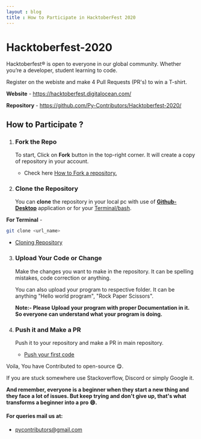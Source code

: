 ```yaml
---
layout : blog
title : How to Participate in HacktoberFest 2020
---
```

# Hacktoberfest-2020

Hacktoberfest® is open to everyone in our global community. Whether you’re a developer, student learning to code.

Register on the webiste and make 4 Pull Requests (PR's) to win  a T-shirt.

**Website** - <https://hacktoberfest.digitalocean.com/>

**Repository** - <https://github.com/Py-Contributors/Hacktoberfest-2020/>

## How to Participate ?

1. ### Fork the Repo

   To start, Click on **Fork** button in the top-right corner. It will create a copy of repository in your account.

    - Check here [How to Fork a repository.](https://docs.github.com/en/github/getting-started-with-github/fork-a-repo)

2. ### Clone the Repository

   You can **clone** the repository in your local pc with use of **[Github-Desktop](https://desktop.github.com/)** application or for your [Terminal/bash](https://git-scm.com/downloads).

  **For Terminal** -
   ```bash
   git clone <url_name>  
   ```

   * [Cloning Repository](https://docs.github.com/en/github/creating-cloning-and-archiving-repositories/cloning-a-repository)

3. ### Upload Your Code or Change

    Make the changes you want to make in the repository. It can be spelling mistakes, code correction or anything.

    You can also upload your program to respective folder. It can be anything "Hello world program", "Rock Paper Scissors".

    **Note:- Please Upload your program with proper Documentation in it. So everyone can understand what your program is doing.**

4. ### Push it and Make a PR

    Push it to your repository and make a PR in main repository.

    - [Push your first code](https://docs.github.com/en/github/importing-your-projects-to-github/adding-an-existing-project-to-github-using-the-command-line)

Voila, You have Contributed to open-source 😋.

If you are stuck somewhere use Stackoverflow, Discord or simply Google it.

**And remember, everyone is a beginner when they start a new thing and they face a lot of issues. But keep trying and don't give up, that's what transforms a beginner into a pro 😄.**

#### For queries mail us at:
- [pycontributors@gmail.com](mailto:pycontributors@gmail.com)
